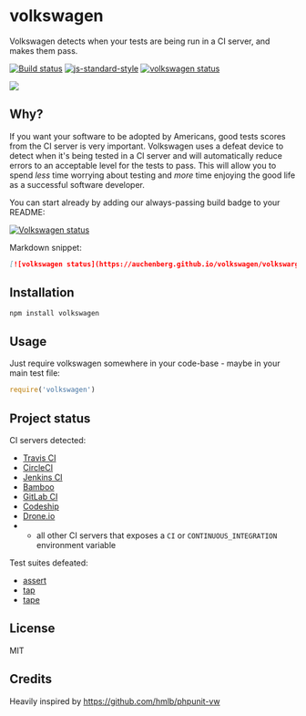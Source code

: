 # volkswagen

Volkswagen detects when your tests are being run in a CI server, and
makes them pass.

[![Build status](https://travis-ci.org/auchenberg/volkswagen.svg?branch=master)](https://travis-ci.org/auchenberg/volkswagen)
[![js-standard-style](https://img.shields.io/badge/code%20style-standard-brightgreen.svg?style=flat)](https://github.com/feross/standard)
[![volkswagen status](https://auchenberg.github.io/volkswagen/volkswargen_ci.svg?v=1)](https://github.com/auchenberg/volkswagen)

![](https://auchenberg.github.io/volkswagen/illustration.gif)

## Why?

If you want your software to be adopted by Americans, good tests scores 
from the CI server is very important. Volkswagen uses a defeat device to 
detect when it's being tested in a CI server and will automatically 
reduce errors to an acceptable level for the tests to pass. This will
allow you to spend _less_ time worrying about testing and _more_ time
enjoying the good life as a successful software developer.

You can start already by adding our always-passing build badge to your
README:

[![Volkswagen status](https://auchenberg.github.io/volkswagen/volkswargen_ci.svg)](https://github.com/auchenberg/volkswagen)

Markdown snippet:

```md
[![volkswagen status](https://auchenberg.github.io/volkswagen/volkswargen_ci.svg?v=1)](https://github.com/auchenberg/volkswagen)
```

## Installation

```
npm install volkswagen
```

## Usage

Just require volkswagen somewhere in your code-base - maybe in your main
test file:

```js
require('volkswagen')
```

## Project status

CI servers detected:

- [Travis CI](http://travis-ci.org)
- [CircleCI](http://circleci.com)
- [Jenkins CI](https://jenkins-ci.org)
- [Bamboo](https://www.atlassian.com/software/bamboo)
- [GitLab CI](https://about.gitlab.com/gitlab-ci/)
- [Codeship](https://codeship.com)
- [Drone.io](https://drone.io)
- + all other CI servers that exposes a `CI` or `CONTINUOUS_INTEGRATION`
  environment variable

Test suites defeated:

- [assert](https://nodejs.org/api/assert.html)
- [tap](https://github.com/isaacs/node-tap)
- [tape](https://github.com/substack/tape)

## License

MIT

## Credits
Heavily inspired by https://github.com/hmlb/phpunit-vw
